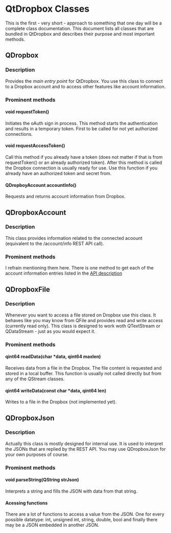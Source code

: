 # QtDropbox Classes

This is the first - very short - approach to something that one day will be a 
complete class documentation. This document lists all classes that are bundled 
in QtDropbox and describes their purpose and most important methods. 

## QDropbox
### Description
Provides the _main entry point_ for QtDropbox. You use this class to connect to a 
Dropbox account and to access other features like account information.

### Prominent methods
#### void requestToken()
Initiates the oAuth sign in process. This method starts the authentication and results 
in a temporary token. First to be called for not yet authorized connections.

#### void requestAccessToken()
Call this method if you already have a token (does not matter if that is from requestToken() 
or an already authorized token). After this method is called the Dropbox connection
is usually ready for use. Use this function if you already have an authorized token and
secret from.

#### QDropboyAccount accountInfo()
Requests and returns account information from Dropbox.


## QDropboxAccount
### Description
This class provides information related to the connected acoount (equivalent to the
/account/info REST API call).

### Prominent methods
I refrain mentioning them here. There is one method to get each of the account
information entries listed in the [API description](https://www.dropbox.com/developers/reference/api)

## QDropboxFile
### Description
Whenever you want to access a file stored on Dropbox use this class. It behaves
like you may know from QFile and provides read and write access (currently read only).
This class is designed to work woth QTextStream or QDataStream - just as you would
expect it.

### Prominent methods
#### qint64 readData(char *data, qint64 maxlen)
Receives data from a file in the Dropbox. The file content is requested and stored in
a local buffer. This function is usually not called directly but from any of the
Q<Something>Stream classes.

#### qint64 writeData(const char *data, qint64 len)
Writes to a file in the Dropbox (not implemented yet).

## QDropboxJson
### Description
Actually this class is mostly designed for internal use. It is used to
interpret the JSONs that are replied by the REST API. You may use QDropboxJson
for your own purposes of course.

### Prominent methods
#### void parseString(QString strJson)
Interprets a string and fills the JSON with data from that string.

#### Acessing functions
There are a lot of functions to access a value from the JSON. One for every possible
datatype: int, unsigned int, string, double, bool and finally there may be a JSON
embedded in another JSON.